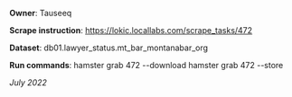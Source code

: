**Owner**: Tauseeq

**Scrape instruction**: https://lokic.locallabs.com/scrape_tasks/472

**Dataset**: db01.lawyer_status.mt_bar_montanabar_org

**Run commands**: hamster grab 472 --download
                  hamster grab 472 --store

_July 2022_
